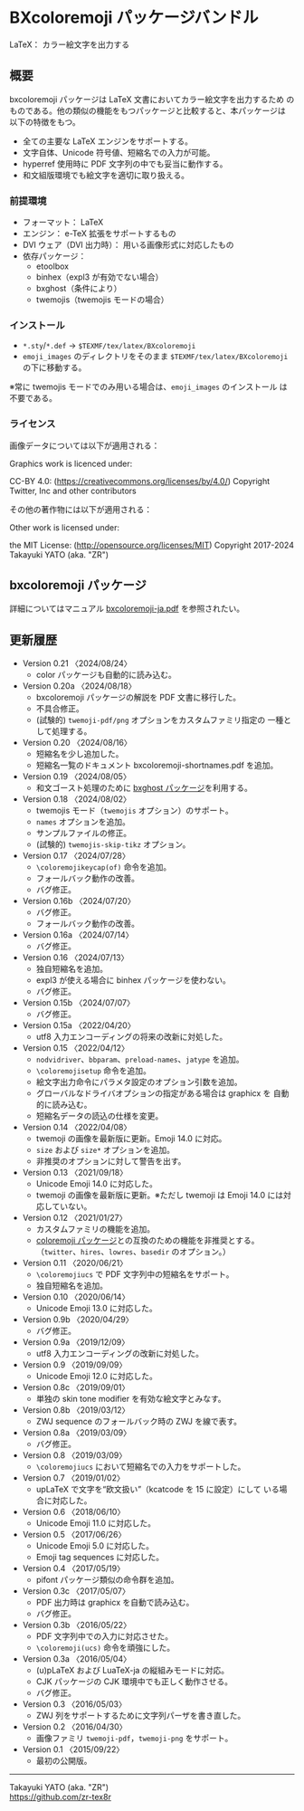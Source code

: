 BXcoloremoji パッケージバンドル
===============================

LaTeX： カラー絵文字を出力する

概要
----

bxcoloremoji パッケージは LaTeX 文書においてカラー絵文字を出力するため
のものである。他の類似の機能をもつパッケージと比較すると、本パッケージは
以下の特徴をもつ。

  * 全ての主要な LaTeX エンジンをサポートする。
  * 文字自体、Unicode 符号値、短縮名での入力が可能。
  * hyperref 使用時に PDF 文字列の中でも妥当に動作する。
  * 和文組版環境でも絵文字を適切に取り扱える。

### 前提環境

  * フォーマット： LaTeX
  * エンジン： e-TeX 拡張をサポートするもの
  * DVI ウェア（DVI 出力時）： 用いる画像形式に対応したもの
  * 依存パッケージ：
      - etoolbox
      - binhex（expl3 が有効でない場合）
      - bxghost（条件により）
      - twemojis（twemojis モードの場合）

### インストール

  - `*.sty`/`*.def` → `$TEXMF/tex/latex/BXcoloremoji`
  - `emoji_images` のディレクトリをそのまま
    `$TEXMF/tex/latex/BXcoloremoji` の下に移動する。

※常に twemojis モードでのみ用いる場合は、`emoji_images` のインストール
は不要である。

### ライセンス

画像データについては以下が適用される：

Graphics work is licenced under:

CC-BY 4.0: (https://creativecommons.org/licenses/by/4.0/)
Copyright Twitter, Inc and other contributors

その他の著作物には以下が適用される：

Other work is licensed under:

the MIT License: (http://opensource.org/licenses/MIT)
Copyright 2017-2024 Takayuki YATO (aka. "ZR")


bxcoloremoji パッケージ
-----------------------

詳細についてはマニュアル [bxcoloremoji-ja.pdf] を参照されたい。

[bxcoloremoji-ja.pdf]: bxcoloremoji-ja.pdf


更新履歴
--------

  * Version 0.21  〈2024/08/24〉
      - color パッケージも自動的に読み込む。
  * Version 0.20a 〈2024/08/18〉
      - bxcoloremoji パッケージの解説を PDF 文書に移行した。
      - 不具合修正。
      - (試験的) `twemoji-pdf/png` オプションをカスタムファミリ指定の
        一種として処理する。
  * Version 0.20  〈2024/08/16〉
      - 短縮名を少し追加した。
      - 短縮名一覧のドキュメント bxcoloremoji-shortnames.pdf を追加。
  * Version 0.19  〈2024/08/05〉
      - 和文ゴースト処理のために [bxghost パッケージ]を利用する。
  * Version 0.18  〈2024/08/02〉
      - twemojis モード（`twemojis` オプション）のサポート。
      - `names` オプションを追加。
      - サンプルファイルの修正。
      - (試験的) `twemojis-skip-tikz` オプション。
  * Version 0.17  〈2024/07/28〉
      - `\coloremojikeycap(of)` 命令を追加。
      - フォールバック動作の改善。
      - バグ修正。
  * Version 0.16b 〈2024/07/20〉
      - バグ修正。
      - フォールバック動作の改善。
  * Version 0.16a 〈2024/07/14〉
      - バグ修正。
  * Version 0.16  〈2024/07/13〉
      - 独自短縮名を追加。
      - expl3 が使える場合に binhex パッケージを使わない。
      - バグ修正。
  * Version 0.15b 〈2024/07/07〉
      - バグ修正。
  * Version 0.15a 〈2022/04/20〉
      - utf8 入力エンコーディングの将来の改新に対処した。
  * Version 0.15 〈2022/04/12〉
      - `nodvidriver`、`bbparam`、`preload-names`、`jatype` を追加。
      - `\coloremojisetup` 命令を追加。
      - 絵文字出力命令にパラメタ設定のオプション引数を追加。
      - グローバルなドライバオプションの指定がある場合は graphicx を
        自動的に読み込む。
      - 短縮名データの読込の仕様を変更。
  * Version 0.14 〈2022/04/08〉
      - twemoji の画像を最新版に更新。Emoji 14.0 に対応。
      - `size` および `size*` オプションを追加。
      - 非推奨のオプションに対して警告を出す。
  * Version 0.13 〈2021/09/18〉
      - Unicode Emoji 14.0 に対応した。
      - twemoji の画像を最新版に更新。※ただし twemoji は Emoji 14.0
        には対応していない。
  * Version 0.12 〈2021/01/27〉
      - カスタムファミリの機能を追加。
      - [coloremoji パッケージ]との互換のための機能を非推奨とする。
        （`twitter`、`hires`、`lowres`、`basedir` のオプション。）
  * Version 0.11 〈2020/06/21〉
      - `\coloremojiucs` で PDF 文字列中の短縮名をサポート。
      - 独自短縮名を追加。
  * Version 0.10 〈2020/06/14〉
      - Unicode Emoji 13.0 に対応した。
  * Version 0.9b 〈2020/04/29〉
      - バグ修正。
  * Version 0.9a 〈2019/12/09〉
      - utf8 入力エンコーディングの改新に対処した。
  * Version 0.9  〈2019/09/09〉
      - Unicode Emoji 12.0 に対応した。
  * Version 0.8c 〈2019/09/01〉
      - 単独の skin tone modifier を有効な絵文字とみなす。
  * Version 0.8b 〈2019/03/12〉
      - ZWJ sequence のフォールバック時の ZWJ を線で表す。
  * Version 0.8a 〈2019/03/09〉
      - バグ修正。
  * Version 0.8  〈2019/03/09〉
      - `\coloremojiucs` において短縮名での入力をサポートした。
  * Version 0.7  〈2019/01/02〉
      - upLaTeX で文字を“欧文扱い”（kcatcode を 15 に設定）にして
        いる場合に対応した。
  * Version 0.6  〈2018/06/10〉
      - Unicode Emoji 11.0 に対応した。
  * Version 0.5  〈2017/06/26〉
      - Unicode Emoji 5.0 に対応した。
      - Emoji tag sequences に対応した。
  * Version 0.4  〈2017/05/19〉
      - pifont パッケージ類似の命令群を追加。
  * Version 0.3c 〈2017/05/07〉
      - PDF 出力時は graphicx を自動で読み込む。
      - バグ修正。
  * Version 0.3b 〈2016/05/22〉
      - PDF 文字列中での入力に対応させた。
      - `\coloremoji(ucs)` 命令を頑強にした。
  * Version 0.3a 〈2016/05/04〉
      - (u)pLaTeX および LuaTeX-ja の縦組みモードに対応。
      - CJK パッケージの CJK 環境中でも正しく動作させる。
      - バグ修正。
  * Version 0.3  〈2016/05/03〉
      - ZWJ 列をサポートするために文字列パーザを書き直した。
  * Version 0.2  〈2016/04/30〉
      - 画像ファミリ `twemoji-pdf`，`twemoji-png` をサポート。
  * Version 0.1  〈2015/09/22〉
      - 最初の公開版。

[bxghost パッケージ]: https://ctan.org/pkg/bxghost
[coloremoji パッケージ]: https://github.com/doraTeX/coloremoji

--------------------
Takayuki YATO (aka. "ZR")  
https://github.com/zr-tex8r

